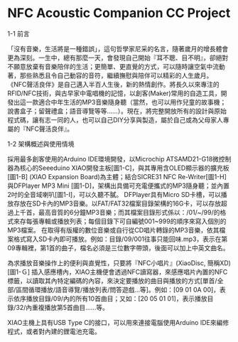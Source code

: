 # NFC Acoustic Companion CC Project
1-1 前言

「沒有音樂，生活將是一種錯誤」，這句哲學家尼采的名言，隨著歲月的增長體會更為深刻。一生中，總有那麼一天，會發現自己開始『耳不聰、目不明』，卻絕對不願意放棄有音樂陪伴的生活；更簡單、更直覺的方式，可以隨時讓空氣中流動著，那些熟悉且令自己動容的音符，繼續撫慰與陪伴可以精彩的人生歲月。
《NFC聲活良伴》是自己邁入半百人生後，新的熱情創作。將長久以來專注的RFID/NFC技術，與古早家中電唱機的記憶，以創客(Maker)常用的自造工具，開發出這一款適合中年生活的MP3音樂隨身聽（當然，也可以用作兒童的故事機；說書盒子；留聲禮盒；語音導覽等等……）。現在，將完整開放所有的設計與原始程式碼，讓有志一同的人，也可以自己DIY分享與製造，屬於自己或為父母家人專屬的『NFC聲活良伴』。

1-2 架構概述與使用情境

採用最多創客使用的Arduino IDE環境開發，以Microchip ATSAMD21-G18微控制器為核心的Seeeduino XIAO開發主板[圖1-C]，與其專用含OLED顯示器的擴充板[圖1-B] (XIAO Expansion Board)為主體；結合SICRE31 NFC Re-Writer[圖1-H]與DFPlayer MP3 Mini [圖1-D]，架構出具備可充電便攜式的MP3隨身聽；並內置2吋的全音域喇叭[圖1-I]，可以久聽不膩。
DFPlayer具有Micro SD卡槽，可以播放存放在SD卡內的MP3音樂。以FAT/FAT32檔案目錄架構的16G卡，可以存放超過上千首，最高音質的6分鐘MP3音樂；而其檔案目錄形式係以：/01/~/99/的格式來存每張專輯或播放列表；每個目錄下可自編號001~999的順序來寫入個別的MP3檔案。
在取得有版權的數位音樂或自行從CD唱片轉錄的MP3音樂，依其檔案格式寫入SD卡內即可播放。例如：目錄/09/001往事只能回味.mp3，表示在第09專輯裡，第1首的曲子，檔名必須是三位數字帶頭，後面可以加上中英文曲名。

為求播放音樂操作上的便利與直覺性，只要將『NFC小唱片』(XiaoDisc, 簡稱XD)[圖1-Ｇ] 插入感應槽內，XIAO主機便會透過NFC讀寫器，來感應唱片內置的NFC標籤，以讀取其內特定編碼的內容，來決定要播放的曲目與播放的方式[單首/全部/區間循環播放/語音導覽/播放列表/問答遊戲…等]。例如：[09 01 0A 00]，表示依序播放目錄/09/內的所有10首曲目；又如：[20 05 01 01]，表示播放目錄/32/內重複播放第5首曲目……等。

XIAO主機上具有USB Type C的接口，可以用來連接電腦使用Arduino IDE來編修程式，或者對內建的鋰電池充電。
